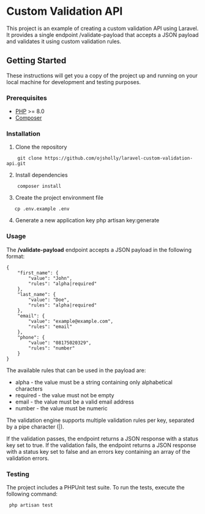 # Custom Validation API

This project is an example of creating a custom validation API using Laravel. It provides a single endpoint /validate-payload that accepts a JSON payload and validates it using custom validation rules.

## Getting Started

These instructions will get you a copy of the project up and running on your local machine for development and testing purposes.

### Prerequisites
- [PHP](https://secure.php.net/downloads.php) >= 8.0
- [Composer](https://getcomposer.org/)

### Installation
1. Clone the repository
```
    git clone https://github.com/ojsholly/laravel-custom-validation-api.git
```

2. Install dependencies
```
    composer install
```

3. Create the project environment file
```
   cp .env.example .env
```

4. Generate a new application key
   php artisan key:generate

### Usage
The **/validate-payload** endpoint accepts a JSON payload in the following format:

```
{
    "first_name": {
        "value": "John",
        "rules": "alpha|required"
    },
    "last_name": {
        "value": "Doe",
        "rules": "alpha|required"
    },
    "email": {
        "value": "example@example.com",
        "rules": "email"
    },
    "phone": {
        "value": "08175020329",
        "rules": "number"
    }
}
```

The available rules that can be used in the payload are:
- alpha - the value must be a string containing only alphabetical characters
- required - the value must not be empty
- email - the value must be a valid email address
- number - the value must be numeric

The validation engine supports multiple validation rules per key, separated by a pipe character (|).

If the validation passes, the endpoint returns a JSON response with a status key set to true. If the validation fails, the endpoint returns a JSON response with a status key set to false and an errors key containing an array of the validation errors.

### Testing
The project includes a PHPUnit test suite. To run the tests, execute the following command:
```
 php artisan test
```
